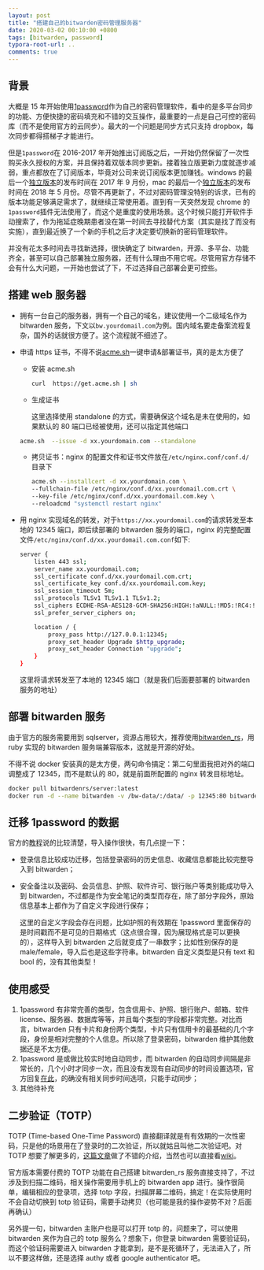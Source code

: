 ```yaml
---
layout: post
title: "搭建自己的bitwarden密码管理服务器"
date: 2020-03-02 00:10:00 +0800
tags: [bitwarden, password]
typora-root-url: ..
comments: true
---
```


## 背景

大概是 15 年开始使用[1password](https://1password.com/)作为自己的密码管理软件，看中的是多平台同步的功能、方便快捷的密码填充和不错的交互操作，最重要的一点是自己可控的密码库（而不是使用官方的云同步）。最大的一个问题是同步方式只支持 dropbox，每次同步都得搭梯子才能进行。

但是`1password`在 2016-2017 年开始推出订阅版之后，一开始仍然保留了一次性购买永久授权的方案，并且保持着双版本同步更新。接着独立版更新力度就逐步减弱，重点都放在了订阅版本，毕竟对公司来说订阅版本更加赚钱。windows 的最后一个[独立版本](https://app-updates.agilebits.com/product_history/OPW4)的发布时间在 2017 年 9 月份，mac 的最后一个[独立版本](https://app-updates.agilebits.com/product_history/OPM4)的发布时间在 2018 年 5 月份。尽管不再更新了，不过对密码管理没特别的诉求，已有的版本功能足够满足需求了，就继续正常使用着。直到有一天突然发现 chrome 的`1password`插件无法使用了，而这个是重度的使用场景。这个时候只能打开软件手动搜索了，作为拖延症晚期患者没在第一时间去寻找替代方案（其实是找了而没有实施），直到最近换了一个新的手机之后才决定要切换新的密码管理软件。

并没有花太多时间去寻找新选择，很快确定了 bitwarden，开源、多平台、功能齐全，甚至可以自己部署独立服务器，还有什么理由不用它呢。尽管用官方存储不会有什么大问题，一开始也尝试了下，不过选择自己部署会更可控些。

## 搭建 web 服务器

- 拥有一台自己的服务器，拥有一个自己的域名，建议使用一个二级域名作为 bitwarden 服务，下文以`bw.yourdomail.com`为例。国内域名要走备案流程复杂，国外的话就很方便了。这个流程就不细述了。

- 申请 https 证书，不得不说[acme.sh](https://github.com/acmesh-official/acme.sh)一键申请&部署证书，真的是太方便了

  - 安装 acme.sh

    ```bash
    curl  https://get.acme.sh | sh
    ```

  - 生成证书

    这里选择使用 standalone 的方式，需要确保这个域名是未在使用的，如果默认的 80 端口已经被使用，还可以指定其他端口

  ```bash
  acme.sh  --issue -d xx.yourdomain.com --standalone
  ```

  - 拷贝证书：nginx 的配置文件和证书文件放在`/etc/nginx.conf/conf.d/`目录下

    ```bash
    acme.sh --installcert -d xx.yourdomain.com \
    --fullchain-file /etc/nginx/conf.d/xx.yourdomail.com.crt \
    --key-file /etc/nginx/conf.d/xx.yourdomail.com.key \
    --reloadcmd "systemctl restart nginx"
    ```

- 用 nginx 实现域名的转发，对于`https://xx.yourdomail.com`的请求转发至本地的 12345 端口，即后续部署的 bitwarden 服务的端口，nginx 的完整配置文件`/etc/nginx/conf.d/xx.yourdomail.com.conf`如下:

  ```bash
  server {
      listen 443 ssl;
      server_name xx.yourdomail.com;
      ssl_certificate conf.d/xx.yourdomail.com.crt;
      ssl_certificate_key conf.d/xx.yourdomail.com.key;
      ssl_session_timeout 5m;
      ssl_protocols TLSv1 TLSv1.1 TLSv1.2;
      ssl_ciphers ECDHE-RSA-AES128-GCM-SHA256:HIGH:!aNULL:!MD5:!RC4:!DHE;
      ssl_prefer_server_ciphers on;

      location / {
          proxy_pass http://127.0.0.1:12345;
          proxy_set_header Upgrade $http_upgrade;
          proxy_set_header Connection "upgrade";
      }
  }
  ```

  这里将请求转发至了本地的 12345 端口（就是我们后面要部署的 bitwarden 服务的地址）

## 部署 bitwarden 服务

由于官方的服务需要用到 sqlserver，资源占用较大，推荐使用[bitwarden_rs](https://github.com/dani-garcia/bitwarden_rs)，用 ruby 实现的 bitwarden 服务端兼容版本，这就是开源的好处。

不得不说 docker 安装真的是太方便，两句命令搞定：第二句里面我把对外的端口调整成了 12345，而不是默认的 80，就是前面所配置的 nginx 转发目标地址。

```bash
docker pull bitwardenrs/server:latest
docker run -d --name bitwarden -v /bw-data/:/data/ -p 12345:80 bitwardenrs/server:latest
```

## 迁移 1password 的数据

官方的[教程](https://help.bitwarden.com/article/import-from-1password/)说的比较清楚，导入操作很快，有几点提一下：

- 登录信息比较成功迁移，包括登录密码的历史信息、收藏信息都能比较完整导入到 bitwarden；

- 安全备注以及密码、会员信息、护照、软件许可、银行账户等类别能成功导入到 bitwarden，不过都是作为安全笔记的类型而存在，除了部分字段外，原始信息基本上都作为了自定义字段进行保存；

  这里的自定义字段会存在问题，比如护照的有效期在 1password 里面保存的是时间戳而不是可见的日期格式（这点很合理，因为展现格式是可以更换的），这样导入到 bitwarden 之后就变成了一串数字；比如性别保存的是 male/female，导入后也是这些字符串。bitwarden 自定义类型是只有 text 和 bool 的，没有其他类型！

## 使用感受

1. 1password 有非常完善的类型，包含信用卡、护照、银行账户、邮箱、软件 license、服务器、数据库等等，并且每个类型的字段都非常完整。对比而言，bitwarden 只有卡片和身份两个类型，卡片只有信用卡的最基础的几个字段，身份是相对完整的个人信息。所以除了登录密码，bitwarden 维护其他数据还是不太方便。
2. 1password 是或做比较实时地自动同步，而 bitwarden 的自动同步间隔是非常长的，几个小时才同步一次，而且没有发现有自动同步的时间设置选项，官方回复[在此](https://www.reddit.com/r/Bitwarden/comments/75i6xm/is_there_a_way_to_change_the_sync_frequency/)，的确没有相关同步时间选项，只能手动同步；
3. 其他待补充

## 二步验证（TOTP）

TOTP (Time-based One-Time Password) 直接翻译就是有有效期的一次性密码，只是他的场景用在了登录时的二次验证，所以就姑且叫他二次验证吧。对 TOTP 想要了解更多的，[这篇文章](https://www.iplaysoft.com/two-factor-authentication.html)做了不错的介绍，当然也可以直接看[wiki](https://en.wikipedia.org/wiki/Time-based_One-time_Password_algorithm)。

官方版本需要付费的 TOTP 功能在自己搭建 bitwarden_rs 服务直接支持了，不过涉及到扫描二维码，相关操作需要用手机上的 bitwarden app 进行。操作很简单，编辑相应的登录项，选择 totp 字段，扫描屏幕二维码，搞定！在实际使用时不会自动切换到 totp 验证码，需要手动拷贝（也可能是我的操作姿势不对？后面再确认）

另外提一句，bitwarden 主账户也是可以打开 totp 的，问题来了，可以使用 bitwarden 来作为自己的 totp 服务么？想象下，你登录 bitwarden 需要验证码，而这个验证码需要进入 bitwarden 才能拿到，是不是死循环了，无法进入了，所以不要这样做，还是选择 authy 或者 google authenticator 吧。
